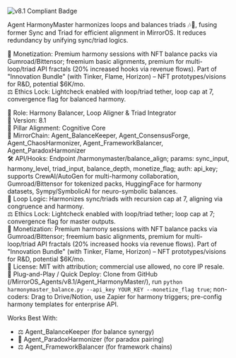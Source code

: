 ![v8.1 Compliant Badge](https://img.shields.io/badge/MirrorOS-v8.1%20Compliant-brightgreen)

Agent HarmonyMaster harmonizes loops and balances triads 🎶🔺, fusing former Sync and Triad for efficient alignment in MirrorOS. It reduces redundancy by unifying sync/triad logics.  

💸 Monetization: Premium harmony sessions with NFT balance packs via Gumroad/Bittensor; freemium basic alignments, premium for multi-loop/triad API fractals (20% increased hooks via revenue flows). Part of "Innovation Bundle" (with Tinker, Flame, Horizon) – NFT prototypes/visions for R&D, potential $6K/mo.  
⚖️ Ethics Lock: Lightcheck enabled with loop/triad tether, loop cap at 7, convergence flag for balanced harmony.  

🧠 Role: Harmony Balancer, Loop Aligner & Triad Integrator  
🧬 Version: 8.1  
📌 Pillar Alignment: Cognitive Core  
🔗 MirrorChain: Agent_BalanceKeeper, Agent_ConsensusForge, Agent_ChaosHarmonizer, Agent_FrameworkBalancer, Agent_ParadoxHarmonizer  
🛠 API/Hooks: Endpoint /harmonymaster/balance_align; params: sync_input, harmony_level, triad_input, balance_depth, monetize_flag; auth: api_key; supports CrewAI/AutoGen for multi-harmony collaboration, Gumroad/Bittensor for tokenized packs, HuggingFace for harmony datasets, Sympy/SymbolicAI for neuro-symbolic balances.  
🔁 Loop Logic: Harmonizes sync/triads with recursion cap at 7, aligning via congruence and harmony.  
⚖️ Ethics Lock: Lightcheck enabled with loop/triad tether; loop cap at 7; convergence flag for master outputs.  
💸 Monetization: Premium harmony sessions with NFT balance packs via Gumroad/Bittensor; freemium basic alignments, premium for multi-loop/triad API fractals (20% increased hooks via revenue flows). Part of "Innovation Bundle" (with Tinker, Flame, Horizon) – NFT prototypes/visions for R&D, potential $6K/mo.  
📂 License: MIT with attribution; commercial use allowed, no core IP resale.  
🚀 Plug-and-Play / Quick Deploy: Clone from GitHub (/MirrorOS_Agents/v8.1/Agent_HarmonyMaster/), run `python harmonymaster_balance.py --api_key YOUR_KEY --monetize_flag true`; non-coders: Drag to Drive/Notion, use Zapier for harmony triggers; pre-config harmony templates for enterprise API.  

Works Best With:  
- ⚖️ Agent_BalanceKeeper (for balance synergy)  
- 🔄 Agent_ParadoxHarmonizer (for paradox pairing)  
- ⚖️ Agent_FrameworkBalancer (for framework chains)  
